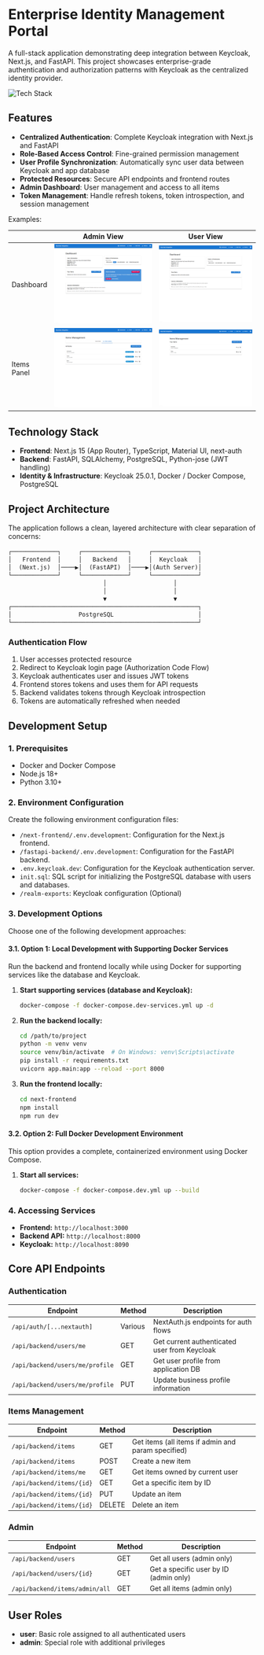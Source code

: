 # Enterprise Identity Management Portal

A full-stack application demonstrating deep integration between Keycloak, Next.js, and FastAPI. This project showcases
enterprise-grade authentication and authorization patterns with Keycloak as the centralized identity provider.

![Tech Stack](https://img.shields.io/badge/Stack-Next.js%20%7C%20FastAPI%20%7C%20Keycloak%20%7C%20PostgreSQL-blue)

## Features

- **Centralized Authentication**: Complete Keycloak integration with Next.js and FastAPI
- **Role-Based Access Control**: Fine-grained permission management
- **User Profile Synchronization**: Automatically sync user data between Keycloak and app database
- **Protected Resources**: Secure API endpoints and frontend routes
- **Admin Dashboard**: User management and access to all items
- **Token Management**: Handle refresh tokens, token introspection, and session management

Examples:

|             | Admin View                                     | User View                                    |
|-------------|------------------------------------------------|----------------------------------------------|
| Dashboard   | ![admin_dashboard](assets/admin_dashboard.png) | ![user_dashboard](assets/user_dashboard.png) |
| Items Panel | ![admin_items](assets/admin_items.png)         | ![user_items](assets/user_items.png)         |

## Technology Stack

- **Frontend**: Next.js 15 (App Router), TypeScript, Material UI, next-auth
- **Backend**: FastAPI, SQLAlchemy, PostgreSQL, Python-jose (JWT handling)
- **Identity & Infrastructure**: Keycloak 25.0.1, Docker / Docker Compose, PostgreSQL

## Project Architecture

The application follows a clean, layered architecture with clear separation of concerns:

```
┌─────────────┐     ┌─────────────┐     ┌─────────────┐
│   Frontend  │     │   Backend   │     │  Keycloak   │
│  (Next.js)  │────▶│  (FastAPI)  │────▶│(Auth Server)│
└─────────────┘     └─────────────┘     └─────────────┘
                           │                   │
                           │                   │
                           ▼                   ▼
┌─────────────────────────────────────────────────────┐
│                   PostgreSQL                        │
└─────────────────────────────────────────────────────┘
```

### Authentication Flow

1. User accesses protected resource
2. Redirect to Keycloak login page (Authorization Code Flow)
3. Keycloak authenticates user and issues JWT tokens
4. Frontend stores tokens and uses them for API requests
5. Backend validates tokens through Keycloak introspection
6. Tokens are automatically refreshed when needed

## Development Setup

### 1. Prerequisites

* Docker and Docker Compose
* Node.js 18+
* Python 3.10+

### 2. Environment Configuration

Create the following environment configuration files:

* `/next-frontend/.env.development`: Configuration for the Next.js frontend.
* `/fastapi-backend/.env.development`: Configuration for the FastAPI backend.
* `.env.keycloak.dev`: Configuration for the Keycloak authentication server.
* `init.sql`: SQL script for initializing the PostgreSQL database with users and databases.
* `/realm-exports`: Keycloak configuration (Optional)

### 3. Development Options

Choose one of the following development approaches:

#### 3.1. Option 1: Local Development with Supporting Docker Services

Run the backend and frontend locally while using Docker for supporting services like the
database and Keycloak.

1. **Start supporting services (database and Keycloak):**

   ```bash
   docker-compose -f docker-compose.dev-services.yml up -d
   ```

2. **Run the backend locally:**

   ```bash
   cd /path/to/project
   python -m venv venv
   source venv/bin/activate  # On Windows: venv\Scripts\activate
   pip install -r requirements.txt
   uvicorn app.main:app --reload --port 8000
   ```

3. **Run the frontend locally:**

   ```bash
   cd next-frontend
   npm install
   npm run dev
   ```

#### 3.2. Option 2: Full Docker Development Environment

This option provides a complete, containerized environment using Docker Compose.

1. **Start all services:**

   ```bash
   docker-compose -f docker-compose.dev.yml up --build
   ```

### 4. Accessing Services

* **Frontend:** `http://localhost:3000`
* **Backend API:** `http://localhost:8000`
* **Keycloak:** `http://localhost:8090`


## Core API Endpoints

### Authentication

| Endpoint                        | Method  | Description                                  |
|---------------------------------|---------|----------------------------------------------|
| `/api/auth/[...nextauth]`       | Various | NextAuth.js endpoints for auth flows         |
| `/api/backend/users/me`         | GET     | Get current authenticated user from Keycloak |
| `/api/backend/users/me/profile` | GET     | Get user profile from application DB         |
| `/api/backend/users/me/profile` | PUT     | Update business profile information          |

### Items Management

| Endpoint                  | Method | Description                                        |
|---------------------------|--------|----------------------------------------------------|
| `/api/backend/items`      | GET    | Get items (all items if admin and param specified) |
| `/api/backend/items`      | POST   | Create a new item                                  |
| `/api/backend/items/me`   | GET    | Get items owned by current user                    |
| `/api/backend/items/{id}` | GET    | Get a specific item by ID                          |
| `/api/backend/items/{id}` | PUT    | Update an item                                     |
| `/api/backend/items/{id}` | DELETE | Delete an item                                     |

### Admin

| Endpoint                       | Method | Description                            |
|--------------------------------|--------|----------------------------------------|
| `/api/backend/users`           | GET    | Get all users (admin only)             |
| `/api/backend/users/{id}`      | GET    | Get a specific user by ID (admin only) |
| `/api/backend/items/admin/all` | GET    | Get all items (admin only)             |

## User Roles

- **user**: Basic role assigned to all authenticated users
- **admin**: Special role with additional privileges
